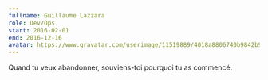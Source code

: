 ```yaml
---
fullname: Guillaume Lazzara
role: Dev/Ops
start: 2016-02-01
end: 2016-12-16
avatar: https://www.gravatar.com/userimage/11519889/4018a8806740b9842b9fa9efbc32db1d?size=512
---
```


Quand tu veux abandonner, souviens-toi pourquoi tu as commencé.
